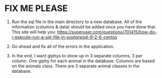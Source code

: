 # FIX ME PLEASE

1. Run the sql file in the main directory to a new database. All of the information (columns & data) should be added once you have done that. This site will help you: https://superuser.com/questions/701415/how-do-i-execute-run-a-sql-file-in-postgresql-9-2-6-centos

2. Go ahead and fix all of the errors in the application.

3. In the end, I want giphys to show up in 3 separate columns, 3 per column. One giphy for each animal in the database. Columns are based on the animals class. There are 3 separate animal classes in the database.
